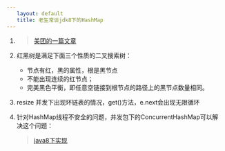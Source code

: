 ```yaml
---
　　layout: default
　　title: 老生常谈jdk8下的HashMap
---
```


1. > [美团的一篇文章](https://tech.meituan.com/java_hashmap.html)


2. 红黑树是满足下面三个性质的二叉搜索树：
    - 节点有红，黑的属性，根是黑节点
    - 不能出现连续的红节点；
    - 完美黑色平衡，即任意空链接到根节点的路径上的黑节点数量相同。



3. resize 并发下出现环链表的情况，get()方法，e.next会出现无限循环

4. 针对HashMap线程不安全的问题，并发包下的ConcurrentHashMap可以解决这个问题：
    > [java8下实现](https://yq.aliyun.com/articles/36781)